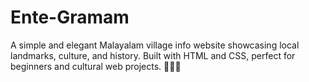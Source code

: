 # Ente-Gramam
A simple and elegant Malayalam village info website showcasing local landmarks, culture, and history. Built with HTML and CSS, perfect for beginners and cultural web projects. 🌾🇮🇳
